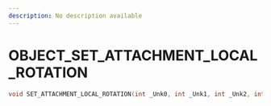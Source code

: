 ```yaml
---
description: No description available 
---
```


# OBJECT\_SET_ATTACHMENT_LOCAL_ROTATION

```cpp
void SET_ATTACHMENT_LOCAL_ROTATION(int _Unk0, int _Unk1, int _Unk2, int _Unk3);
```